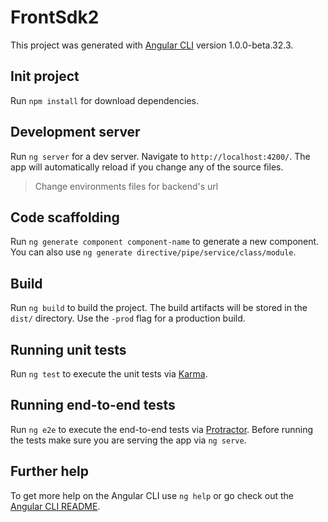 # FrontSdk2

This project was generated with [Angular CLI](https://github.com/angular/angular-cli) version 1.0.0-beta.32.3.

## Init project

Run `npm install` for download dependencies.

## Development server
Run `ng server` for a dev server. Navigate to `http://localhost:4200/`. The app will automatically reload if you change any of the source files.

> Change environments files for backend's url

## Code scaffolding

Run `ng generate component component-name` to generate a new component. You can also use `ng generate directive/pipe/service/class/module`.

## Build

Run `ng build` to build the project. The build artifacts will be stored in the `dist/` directory. Use the `-prod` flag for a production build.

## Running unit tests

Run `ng test` to execute the unit tests via [Karma](https://karma-runner.github.io).

## Running end-to-end tests

Run `ng e2e` to execute the end-to-end tests via [Protractor](http://www.protractortest.org/).
Before running the tests make sure you are serving the app via `ng serve`.

## Further help

To get more help on the Angular CLI use `ng help` or go check out the [Angular CLI README](https://github.com/angular/angular-cli/blob/master/README.md).
